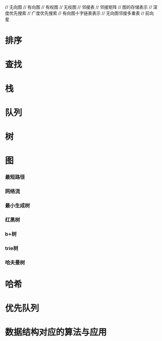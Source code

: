 // 无向图
// 有向图
// 有权图
// 无权图
// 邻接表
// 邻接矩阵
// 图的存储表示
// 深度优先搜索
// 广度优先搜索
// 有向图十字链表表示
// 无向图邻接多重表
// 前向星
# 排序
# 查找
# 栈
# 队列
# 树
# 图
### 最短路径
### 网络流
### 最小生成树
### 红黑树
### b+树
### trie树
### 哈夫曼树
# 哈希
# 优先队列
# 数据结构对应的算法与应用